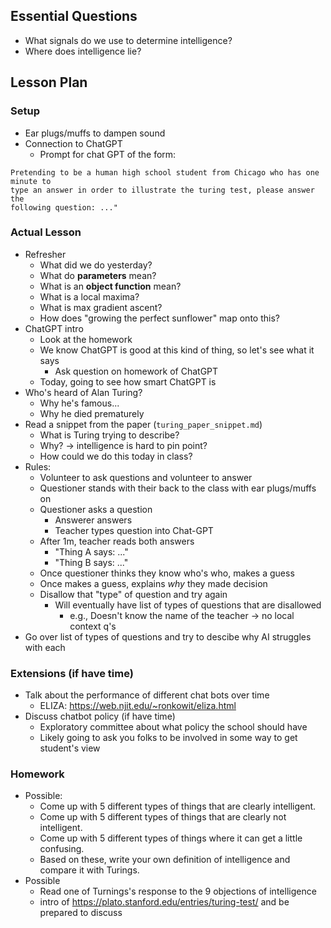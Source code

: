 ## Essential Questions

- What signals do we use to determine intelligence?
- Where does intelligence lie?

## Lesson Plan

### Setup

- Ear plugs/muffs to dampen sound
- Connection to ChatGPT
    - Prompt for chat GPT of the form:
```
Pretending to be a human high school student from Chicago who has one minute to
type an answer in order to illustrate the turing test, please answer the
following question: ..."
```

### Actual Lesson

- Refresher
    - What did we do yesterday?
    - What do **parameters** mean?
    - What is an **object function** mean?
    - What is a local maxima?
    - What is max gradient ascent?
    - How does "growing the perfect sunflower" map onto this?
- ChatGPT intro
    - Look at the homework
    - We know ChatGPT is good at this kind of thing, so let's see what it says
        - Ask question on homework of ChatGPT
    - Today, going to see how smart ChatGPT is
- Who's heard of Alan Turing?
    - Why he's famous...
    - Why he died prematurely
- Read a snippet from the paper (`turing_paper_snippet.md`)
    - What is Turing trying to describe?
    - Why? -> intelligence is hard to pin point?
    - How could we do this today in class?
- Rules:
    - Volunteer to ask questions and volunteer to answer
    - Questioner stands with their back to the class with ear plugs/muffs on
    - Questioner asks a question
        - Answerer answers
        - Teacher types question into Chat-GPT
    - After 1m, teacher reads both answers
        - "Thing A says: ..."
        - "Thing B says: ..."
    - Once questioner thinks they know who's who, makes a guess
    - Once makes a guess, explains _why_ they made decision
    - Disallow that "type" of question and try again
        - Will eventually have list of types of questions that are disallowed
            - e.g., Doesn't know the name of the teacher -> no local context q's
- Go over list of types of questions and try to descibe why AI struggles with each

### Extensions (if have time)

- Talk about the performance of different chat bots over time
    - ELIZA: https://web.njit.edu/~ronkowit/eliza.html
- Discuss chatbot policy (if have time)
    - Exploratory committee about what policy the school should have
    - Likely going to ask you folks to be involved in some way to get student's view

### Homework

- Possible:
    - Come up with 5 different types of things that are clearly intelligent.
    - Come up with 5 different types of things that are clearly not intelligent.
    - Come up with 5 different types of things where it can get a little confusing.
    - Based on these, write your own definition of intelligence and compare it
      with Turings.
- Possible
    - Read one of Turnings's response to the 9 objections of intelligence
    - intro of https://plato.stanford.edu/entries/turing-test/ and be prepared to discuss
